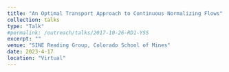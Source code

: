 ```yaml
---
title: "An Optimal Transport Approach to Continuous Normalizing Flows"
collection: talks
type: "Talk"
#permalink: /outreach/talks/2017-10-26-RD1-YSS
excerpt: ""
venue: "SINE Reading Group, Colorado School of Mines"
date: 2023-4-17
location: "Virtual"
---
```



